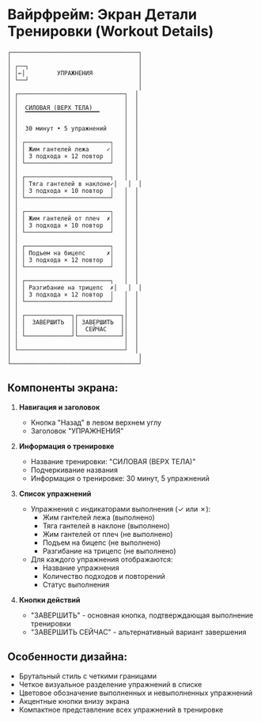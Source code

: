 # Вайрфрейм: Экран Детали Тренировки (Workout Details)

```
┌────────────────────────────────────┐
│                                    │
│ ┌──┐                               │
│ │←│         УПРАЖНЕНИЯ             │
│ └──┘                               │
│                                    │
│ ┌──────────────────────────────┐  │
│ │                              │  │
│ │  СИЛОВАЯ (ВЕРХ ТЕЛА)         │  │
│ │  ▔▔▔▔▔▔▔▔▔▔▔▔▔▔▔▔▔▔▔▔▔       │  │
│ │                              │  │
│ │  30 минут • 5 упражнений     │  │
│ │                              │  │
│ │ ┌────────────────────────┐   │  │
│ │ │ Жим гантелей лежа     ✓│   │  │
│ │ │ 3 подхода × 12 повтор  │   │  │
│ │ └────────────────────────┘   │  │
│ │                              │  │
│ │ ┌────────────────────────┐   │  │
│ │ │ Тяга гантелей в наклоне✓│   │  │
│ │ │ 3 подхода × 10 повтор  │   │  │
│ │ └────────────────────────┘   │  │
│ │                              │  │
│ │ ┌────────────────────────┐   │  │
│ │ │ Жим гантелей от плеч  ✗│   │  │
│ │ │ 3 подхода × 10 повтор  │   │  │
│ │ └────────────────────────┘   │  │
│ │                              │  │
│ │ ┌────────────────────────┐   │  │
│ │ │ Подъем на бицепс      ✗│   │  │
│ │ │ 3 подхода × 12 повтор  │   │  │
│ │ └────────────────────────┘   │  │
│ │                              │  │
│ │ ┌────────────────────────┐   │  │
│ │ │ Разгибание на трицепс  ✗│   │  │
│ │ │ 3 подхода × 12 повтор  │   │  │
│ │ └────────────────────────┘   │  │
│ │                              │  │
│ │ ┌─────────────┐┌────────────┐│  │
│ │ │  ЗАВЕРШИТЬ  ││ ЗАВЕРШИТЬ  ││  │
│ │ │             ││  СЕЙЧАС    ││  │
│ │ └─────────────┘└────────────┘│  │
│ │                              │  │
│ └──────────────────────────────┘  │
│                                    │
└────────────────────────────────────┘
```

## Компоненты экрана:

1. **Навигация и заголовок**
   - Кнопка "Назад" в левом верхнем углу
   - Заголовок "УПРАЖНЕНИЯ"

2. **Информация о тренировке**
   - Название тренировки: "СИЛОВАЯ (ВЕРХ ТЕЛА)"
   - Подчеркивание названия
   - Информация о тренировке: 30 минут, 5 упражнений

3. **Список упражнений**
   - Упражнения с индикаторами выполнения (✓ или ✗):
     * Жим гантелей лежа (выполнено)
     * Тяга гантелей в наклоне (выполнено)
     * Жим гантелей от плеч (не выполнено)
     * Подъем на бицепс (не выполнено)
     * Разгибание на трицепс (не выполнено)
   - Для каждого упражнения отображаются:
     * Название упражнения
     * Количество подходов и повторений
     * Статус выполнения

4. **Кнопки действий**
   - "ЗАВЕРШИТЬ" - основная кнопка, подтверждающая выполнение тренировки
   - "ЗАВЕРШИТЬ СЕЙЧАС" - альтернативный вариант завершения

## Особенности дизайна:
- Брутальный стиль с четкими границами
- Четкое визуальное разделение упражнений в списке
- Цветовое обозначение выполненных и невыполненных упражнений
- Акцентные кнопки внизу экрана
- Компактное представление всех упражнений в тренировке
``` 